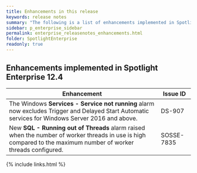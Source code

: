 ```yaml
---
title: Enhancements in this release
keywords: release notes
summary: "The following is a list of enhancements implemented in Spotlight Enterprise 12.4"
sidebar: p_enterprise_sidebar
permalink: enterprise_releasenotes_enhancements.html
folder: SpotlightEnterprise
readonly: true
---
```


## Enhancements implemented in Spotlight Enterprise 12.4

Enhancement | Issue ID
------------|---------
The Windows **Services - Service not running** alarm now excludes Trigger and Delayed Start Automatic services for Windows Server 2016 and above. | DS-907
New **SQL - Running out of Threads** alarm raised when the number of worker threads in use is high compared to the maximum number of worker threads configured. | SOSSE-7835


{% include links.html %}
